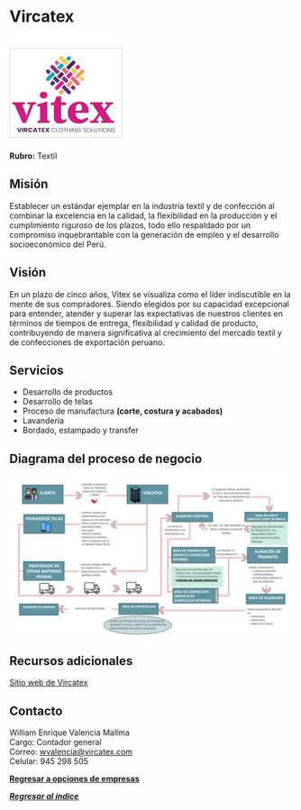 # Vircatex
![Vircatex](Logo-Vircatex.jpg)\
**Rubro:** Textil

## Misión
Establecer un estándar ejemplar en la industria textil y de confección al combinar la excelencia en la calidad, la flexibilidad en la producción y el cumplimiento riguroso de los plazos, todo ello respaldado por un compromiso inquebrantable con la generación de empleo y el desarrollo socioeconómico del Perú.

## Visión
En un plazo de cinco años, Vitex se visualiza como el líder indiscutible en la mente de sus compradores. Siendo elegidos por su capacidad excepcional para entender, atender y superar las expectativas de nuestros clientes en términos de tiempos de entrega, flexibilidad y calidad de producto, contribuyendo de manera significativa al crecimiento del mercado textil y de confecciones de exportación peruano.

## Servicios
- Desarrollo de productos
- Desarrollo de telas
- Proceso de manufactura **(corte, costura y acabados)**
- Lavanderia
- Bordado, estampado y transfer

## Diagrama del proceso de negocio
![Proceso de negocio](Proceso%20de%20negocio-Vircatex.png)

## Recursos adicionales
[Sitio web de Vircatex](https://vircatex.com)

## Contacto
William Enrique Valencia Mallma\
Cargo: Contador general\
Correo: wvalencia@vircatex.com\
Celular: 945 298 505

**[Regresar a opciones de empresas](../empresas.md)**

***[Regresar al índice](../../README.md)***